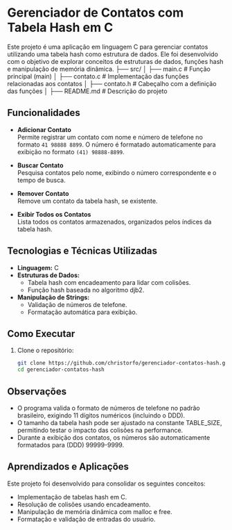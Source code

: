 # Gerenciador de Contatos com Tabela Hash em C

Este projeto é uma aplicação em linguagem C para gerenciar contatos utilizando uma tabela hash como estrutura de dados. Ele foi desenvolvido com o objetivo de explorar conceitos de estruturas de dados, funções hash e manipulação de memória dinâmica.
├── src/
│   ├── main.c          # Função principal (main)
│   ├── contato.c       # Implementação das funções relacionadas aos contatos
│   ├── contato.h       # Cabeçalho com a definição das funções
│
├── README.md           # Descrição do projeto

##  Funcionalidades

- **Adicionar Contato**  
  Permite registrar um contato com nome e número de telefone no formato `41 98888 8899`. O número é formatado automaticamente para exibição no formato `(41) 98888-8899`.

- **Buscar Contato**  
  Pesquisa contatos pelo nome, exibindo o número correspondente e o tempo de busca.

- **Remover Contato**  
  Remove um contato da tabela hash, se existente.

- **Exibir Todos os Contatos**  
  Lista todos os contatos armazenados, organizados pelos índices da tabela hash.

##  Tecnologias e Técnicas Utilizadas

- **Linguagem:** C
- **Estruturas de Dados:**  
  - Tabela hash com encadeamento para lidar com colisões.  
  - Função hash baseada no algoritmo djb2.
- **Manipulação de Strings:**  
  - Validação de números de telefone.  
  - Formatação automática para exibição.  

##  Como Executar

1. Clone o repositório:
   ```bash
   git clone https://github.com/christorfo/gerenciador-contatos-hash.git
   cd gerenciador-contatos-hash
##  Observações

- O programa valida o formato de números de telefone no padrão brasileiro, exigindo 11 dígitos numéricos (incluindo o DDD).
- O tamanho da tabela hash pode ser ajustado na constante TABLE_SIZE, permitindo testar o impacto das colisões na performance.
- Durante a exibição dos contatos, os números são automaticamente formatados para (DDD) 99999-9999.

##  Aprendizados e Aplicações
Este projeto foi desenvolvido para consolidar os seguintes conceitos:

- Implementação de tabelas hash em C.
- Resolução de colisões usando encadeamento.
- Manipulação de memória dinâmica com malloc e free.
- Formatação e validação de entradas do usuário.
